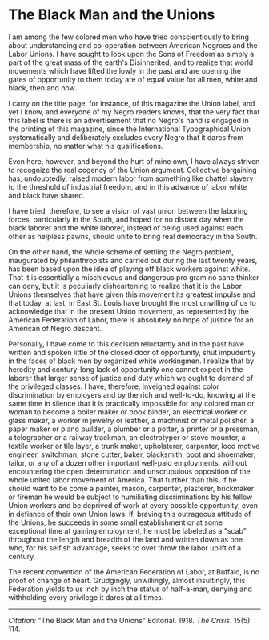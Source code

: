 # The Black Man and the Unions


I am among the few colored men who have tried conscientiously to bring about understanding and co-operation between American Negroes and the Labor Unions. I have sought to look upon the Sons of Freedom as simply a part of the great mass of the earth's Disinherited, and to realize that world movements which have lifted the lowly in the past and are opening the gates of opportunity to them today are of equal value for all men, white and black, then and now.

I carry on the title page, for instance, of this magazine the Union label, and yet I know, and everyone of my Negro readers knows, that the very fact that this label is there is an advertisement that no Negro's hand is engaged in the printing of this magazine, since the International Typographical Union systematically and deliberately excludes every Negro that it dares from membership, no matter what his qualifications.

Even here, however, and beyond the hurt of mine own, I have always striven to recognize the real cogency of the Union argument. Collective bargaining has, undoubtedly, raised modern labor from something like chattel slavery to the threshold of industrial freedom, and in this advance of labor white and black have shared.

I have tried, therefore, to see a vision of vast union between the laboring forces, particularly in the South, and hoped for no distant day when the black laborer and the white laborer, instead of being used against each other as helpless pawns, should unite to bring real democracy in the South.

On the other hand, the whole scheme of settling the Negro problem, inaugurated by philanthropists and carried out during the last twenty years, has been based upon the idea of playing off black workers against white. That it is essentially a mischievous and dangerous pro­ gram no sane thinker can deny, but it is peculiarly disheartening to realize that it is the Labor Unions themselves that have given this movement its greatest impulse and that today, at last, in East St. Louis have brought the most unwilling of us to acknowledge that in the present Union movement, as represented by the American Federation of Labor, there is absolutely no hope of justice for an American of Negro descent.

Personally, I have come to this decision reluctantly and in the past have written and spoken little of the closed door of opportunity, shut impudently in the faces of black men by organized white workingmen. I realize that by heredity and century-long lack of opportunity one cannot expect in the laborer that larger sense of justice and duty which we ought to demand of the privileged classes. I have, therefore, inveighed against color discrimination by employers and by the rich and well-to-do, knowing at the same time in silence that it is practically impossible for any colored man or woman to become a boiler maker or book binder, an electrical worker or glass maker, a worker in jewelry or leather, a machinist or metal polisher, a paper maker or piano builder, a plumber or a potter, a printer or a pressman, a telegrapher or a railway trackman, an electrotyper or stove mounter, a textile worker or tile layer, a trunk maker, upholsterer, carpenter, loco­ motive engineer, switchman, stone cutter, baker, blacksmith, boot and shoemaker, tailor, or any of a dozen other important well-paid employments, without encountering the open determination and unscrupulous opposition of the whole united labor movement of America. That further than this, if he should want to be­ come a painter, mason, carpenter, plasterer, brickmaker or fireman he would be subject to humiliating dis­criminations by his fellow Union workers and be deprived of work at every possible opportunity, even in defiance of their own Union laws. If, braving this outrageous attitude of the Unions, he succeeds in some small establishment or at some exceptional time at gaining employment, he must be labeled as a "scab" throughout the length and breadth of the land and written down as one who, for his selfish advantage, seeks to over­ throw the labor uplift of a century.

The recent convention of the American Federation of Labor, at Buffalo, is no proof of change of heart. Grudgingly, unwillingly, almost insultingly, this Federation yields to us inch by inch the status of half-a-man, denying and withholding every privilege it dares at all times.


______________
*Citation:* "The Black Man and the Unions" Editorial. 1918. *The Crisis*. 15(5): 114.
